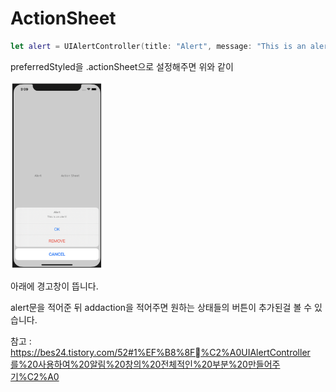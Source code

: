# ActionSheet

```swift
let alert = UIAlertController(title: "Alert", message: "This is an alert!", preferredStyle: .actionSheet )

```
 preferredStyled을 .actionSheet으로 설정해주면 위와 같이 

<img src="actionSheet.png" width="150" height="300"/>

아래에 경고창이 뜹니다.

alert문을 적어준 뒤 addaction을 적어주면 원하는 상태들의 버튼이 추가된걸 볼 수 있습니다.

참고 : https://bes24.tistory.com/52#1%EF%B8%8F⃣%C2%A0UIAlertController를%20사용하여%20알림%20창의%20전체적인%20부분%20만들어주기%C2%A0